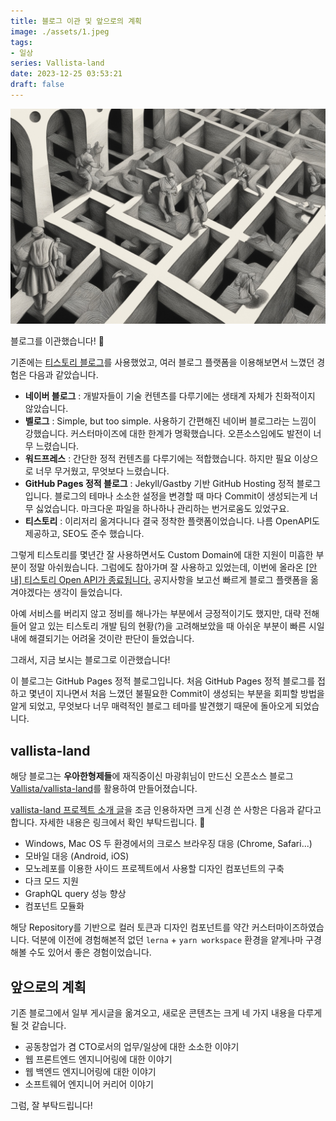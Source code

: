 ```yaml
---
title: 블로그 이관 및 앞으로의 계획
image: ./assets/1.jpeg
tags:
- 일상
series: Vallista-land
date: 2023-12-25 03:53:21
draft: false
---
```


![hero](assets/1.jpeg)

블로그를 이관했습니다! 🎉

기존에는 <a href="https://jinssssun.tistory.com" target="_blank">티스토리 블로그</a>를 사용했었고, 여러 블로그 플랫폼을 이용해보면서 느꼈던 경험은 다음과 같았습니다.
 - **네이버 블로그** : 개발자들이 기술 컨텐츠를 다루기에는 생태계 자체가 친화적이지 않았습니다.
 - **벨로그** : Simple, but too simple. 사용하기 간편해진 네이버 블로그라는 느낌이 강했습니다. 커스터마이즈에 대한 한계가 명확했습니다. 오픈소스임에도 발전이 너무 느렸습니다.
 - **워드프레스** : 간단한 정적 컨텐츠를 다루기에는 적합했습니다. 하지만 필요 이상으로 너무 무거웠고, 무엇보다 느렸습니다.
 - **GitHub Pages 정적 블로그** : Jekyll/Gastby 기반 GitHub Hosting 정적 블로그입니다. 블로그의 테마나 소소한 설정을 변경할 때 마다 Commit이 생성되는게 너무 싫었습니다. 마크다운 파일을 하나하나 관리하는 번거로움도 있었구요.
 - **티스토리** : 이리저리 옮겨다니다 결국 정착한 플랫폼이었습니다. 나름 OpenAPI도 제공하고, SEO도 준수 했습니다.

그렇게 티스토리를 몇년간 잘 사용하면서도 Custom Domain에 대한 지원이 미흡한 부분이 정말 아쉬웠습니다. 그럼에도 참아가며 잘 사용하고 있었는데, 이번에 올라온 <a href="https://notice.tistory.com/2664" target="_blnak">[안내] 티스토리 Open API가 종료됩니다.</a> 공지사항을 보고선 빠르게 블로그 플랫폼을 옮겨야겠다는 생각이 들었습니다.

아예 서비스를 버리지 않고 정비를 해나가는 부분에서 긍정적이기도 했지만, 대략 전해 들어 알고 있는 티스토리 개발 팀의 현황(?)을 고려해보았을 때 아쉬운 부분이 빠른 시일 내에 해결되기는 어려울 것이란 판단이 들었습니다.

그래서, 지금 보시는 블로그로 이관했습니다!

이 블로그는 GitHub Pages 정적 블로그입니다. 처음 GitHub Pages 정적 블로그를 접하고 몇년이 지나면서 처음 느꼈던 불필요한 Commit이 생성되는 부분을 회피할 방법을 알게 되었고, 무엇보다 너무 매력적인 블로그 테마를 발견했기 때문에 돌아오게 되었습니다.

## vallista-land

해당 블로그는 **우아한형제들**에 재직중이신 마광휘님이 만드신 오픈소스 블로그 <a href="https://github.com/Vallista/vallista-land" target="_blnak">Vallista/vallista-land</a>를 활용하여 만들어졌습니다.

<a href="https://vallista.kr/%EB%B8%94%EB%A1%9C%EA%B7%B8-v3-%EA%B0%9C%ED%8E%B8/#%EB%B8%94%EB%A1%9C%EA%B7%B8-V3" target="_blnak">vallista-land 프로젝트 소개 글</a>을 조금 인용하자면 크게 신경 쓴 사항은 다음과 같다고 합니다. 자세한 내용은 링크에서 확인 부탁드립니다. 🙂
 - Windows, Mac OS 두 환경에서의 크로스 브라우징 대응 (Chrome, Safari...)
 - 모바일 대응 (Android, iOS)
 - 모노레포를 이용한 사이드 프로젝트에서 사용할 디자인 컴포넌트의 구축
 - 다크 모드 지원
 - GraphQL query 성능 향상
 - 컴포넌트 모듈화

해당 Repository를 기반으로 컬러 토큰과 디자인 컴포넌트를 약간 커스터마이즈하였습니다. 덕분에 이전에 경험해본적 없던 `lerna` + `yarn workspace` 환경을 얕게나마 구경해볼 수도 있어서 좋은 경험이었습니다.

## 앞으로의 계획

기존 블로그에서 일부 게시글을 옮겨오고, 새로운 콘텐츠는 크게 네 가지 내용을 다루게 될 것 같습니다.
 - 공동창업가 겸 CTO로서의 업무/일상에 대한 소소한 이야기
 - 웹 프론트엔드 엔지니어링에 대한 이야기
 - 웹 백엔드 엔지니어링에 대한 이야기
 - 소프트웨어 엔지니어 커리어 이야기

그럼, 잘 부탁드립니다!
